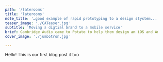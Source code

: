 ```yaml
---
path: '/laterooms'
title: 'laterooms'
note_title: '…good example of rapid prototyping to a design stystem...'
teaser_image: './CATeaser.jpg'
subtitle: 'Moving a digtial brand to a mobile service'
brief: Cambridge Audio came to Potato to help them design an iOS and Android application for a new multi-room speaker range - The Evo system. They also wanted to learn product development and lean UX. Whilst on the project I was the product lead; leading the process; gathering research, planning and running the workshop, running the user testing and leading the design of the application.
cover_image: './jumbotron.jpg'

---
```


Hello! This is our first blog post.it too